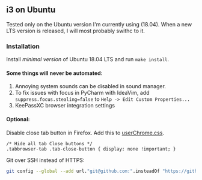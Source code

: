 i3 on Ubuntu
--------------------------------
Tested only on the Ubuntu version I'm currently using (18.04). When a new
LTS version is released, I will most probably swithc to it.

### Installation
Install *minimal version* of Ubuntu 18.04 LTS and run `make install`.

#### Some things will never be automated:
1. Annoying system sounds can be disabled in sound manager.
1. To fix issues with focus in PyCharm with IdeaVim, add
`suppress.focus.stealing=false` to `Help -> Edit Custom Properties...`
1. KeePassXC browser integration settings

#### Optional:
Disable close tab button in Firefox. Add this to
[userChrome.css](https://www.reddit.com/r/firefox/wiki/userchrome).
```
/* Hide all tab Close buttons */
.tabbrowser-tab .tab-close-button { display: none !important; }
```

Git over SSH instead of HTTPS:
```bash
git config --global --add url."git@github.com:".insteadOf "https://github.com/"
```
